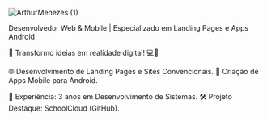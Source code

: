 ![ArthurMenezes (1)](https://github.com/ArthurPMenezes/ArthurPMenezes/assets/149070143/9a499642-bec8-4b73-bf5c-7f1b3f62bdb6)


Desenvolvedor Web & Mobile | Especializado em Landing Pages e Apps Android

🚀 Transformo ideias em realidade digital! 💻📱

🌐 Desenvolvimento de Landing Pages e Sites Convencionais.
📱 Criação de Apps Mobile para Android.

💼 Experiência: 3 anos em Desenvolvimento de Sistemas.
🛠 Projeto Destaque: SchoolCloud (GitHub).

